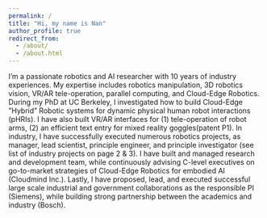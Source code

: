 ```yaml
---
permalink: /
title: "Hi, my name is Nan"
author_profile: true
redirect_from: 
  - /about/
  - /about.html
---
```


I’m a passionate robotics and AI researcher with 10 years of industry experiences.  My expertise includes robotics manipulation, 3D robotics vision, VR/AR tele-operation, parallel computing, and Cloud-Edge Robotics. During my PhD at UC Berkeley, I investigated how to build Cloud-Edge ”Hybrid” Robotic systems for dynamic physical human robot interactions (pHRIs). I have also built VR/AR interfaces for (1) tele-operation of robot arms, (2) an efficient text entry for mixed reality goggles(patent P1). In industry, I have successfully executed numerous robotics projects, as manager, lead scientist, principle
engineer, and principle investigator (see list of industry projects on page 2 & 3). I have built and managed research and development team, while continuously advising C-level executives on go-to-market strategies of Cloud-Edge Robotics for embodied AI (Cloudmind Inc.). Lastly, I have proposed, lead, and executed successful large scale industrial and government collaborations as the responsible PI (Siemens), while building strong partnership between the academics and industry (Bosch).

